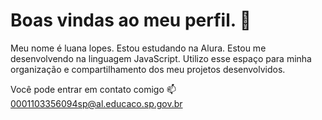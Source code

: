 # Boas vindas ao meu perfil. 💙
Meu nome é luana lopes.
Estou estudando na Alura.
Estou me desenvolvendo na linguagem JavaScript.
Utilizo esse espaço para minha organização e compartilhamento dos meu projetos desenvolvidos.

Você pode entrar em contato comigo 📫
0001103356094sp@al.educaco.sp.gov.br
